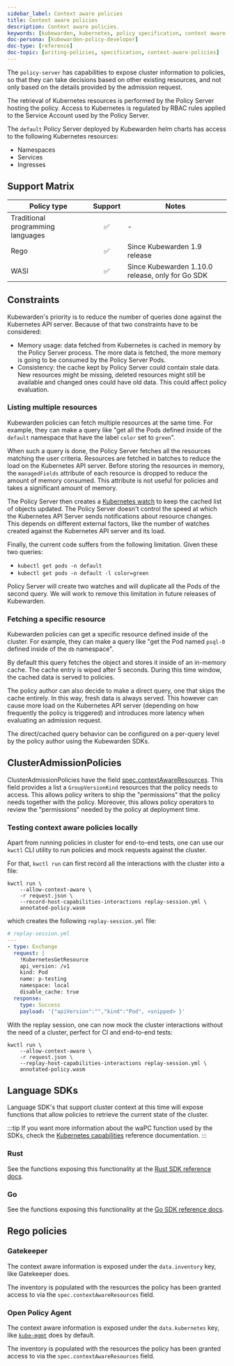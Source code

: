 ```yaml
---
sidebar_label: Context aware policies
title: Context aware policies
description: Context aware policies.
keywords: [kubewarden, kubernetes, policy specification, context aware policies]
doc-persona: [kubewarden-policy-developer]
doc-type: [reference]
doc-topic: [writing-policies, specification, context-aware-policies]
---
```


<head>
  <link rel="canonical" href="https://docs.kubewarden.io/reference/spec/context-aware-policies"/>
</head>

The `policy-server` has capabilities to expose cluster information to
policies, so that they can take decisions based on other existing
resources, and not only based on the details provided by the admission request.

The retrieval of Kubernetes resources is performed by the Policy Server hosting the policy.
Access to Kubernetes is regulated by RBAC rules applied to the Service Account used by the Policy Server.

The `default` Policy Server deployed by Kubewarden helm charts has access to the following Kubernetes resources:

- Namespaces
- Services
- Ingresses

## Support Matrix

| Policy type                       | Support | Notes                                            |
| --------------------------------- | :-----: | ------------------------------------------------ |
| Traditional programming languages |   ✅    | -                                                |
| Rego                              |   ✅    | Since Kubewarden 1.9 release                     |
| WASI                              |   ✅    | Since Kubewarden 1.10.0 release, only for Go SDK |

## Constraints

Kubewarden's priority is to reduce the number of queries done against the Kubernetes API server. Because of that two constraints have to be
considered:

- Memory usage: data fetched from Kubernetes is cached in memory by the Policy Server process. The more data is fetched, the more memory is going
  to be consumed by the Policy Server Pods.
- Consistency: the cache kept by Policy Server could contain stale data. New resources might be missing, deleted resources might still be
  available and changed ones could have old data. This could affect policy evaluation.

### Listing multiple resources

Kubewarden policies can fetch multiple resources at the same time. For example, they can make a query like
"get all the Pods defined inside of the `default` namespace that have the label `color` set to `green`".

When such a query is done, the Policy Server fetches all the resources matching the user criteria. Resources are fetched in batches to reduce the
load on the Kubernetes API server.
Before storing the resources in memory, the `managedFields` attribute of each resource is dropped to reduce the amount of memory consumed.
This attribute is not useful for policies and takes a significant amount of memory.

The Policy Server then creates a [Kubernetes watch](https://kubernetes.io/docs/reference/using-api/api-concepts/#efficient-detection-of-changes) to keep
the cached list of objects updated.
The Policy Server doesn't control the speed at which the Kubernetes API Server sends notifications about resource changes. This depends on different external
factors, like the number of watches created against the Kubernetes API server and its load.

Finally, the current code suffers from the following limitation. Given these two queries:

- `kubectl get pods -n default`
- `kubectl get pods -n default -l color=green`

Policy Server will create two watches and will duplicate all the Pods of the second query.
We will work to remove this limitation in future releases of Kubewarden.

### Fetching a specific resource

Kubewarden policies can get a specific resource defined inside of the cluster. For example, they can make a query like
"get the Pod named `psql-0` defined inside of the `db` namespace".

By default this query fetches the object and stores it inside of an in-memory cache. The cache entry is wiped after 5 seconds.
During this time window, the cached data is served to policies.

The policy author can also decide to make a direct query, one that skips the cache entirely. In this way, fresh data is always
served. This however can cause more load on the Kubernetes API server (depending on how frequently the policy is triggered)
and introduces more latency when evaluating an admission request.

The direct/cached query behavior can be configured on a per-query level by the policy author using the Kubewarden SDKs.

## ClusterAdmissionPolicies

ClusterAdmissionPolicies have the field [spec.contextAwareResources](https://doc.crds.dev/github.com/kubewarden/kubewarden-controller/policies.kubewarden.io/ClusterAdmissionPolicy/v1#spec-contextAwareResources). This field provides a list a `GroupVersionKind` resources that the policy needs to access. This allows policy writers to ship the "permissions" that the policy needs together with the policy. Moreover, this allows policy operators to review the "permissions" needed by the policy at deployment time.

### Testing context aware policies locally

Apart from running policies in cluster for end-to-end tests, one can use our `kwctl` CLI utility to run policies and mock requests against the cluster.

For that, `kwctl run` can first record all the interactions with the cluster into a file:

```console
kwctl run \
    --allow-context-aware \
    -r request.json \
    --record-host-capabilities-interactions replay-session.yml \
    annotated-policy.wasm
```

which creates the following `replay-session.yml` file:

```yaml
# replay-session.yml
---
- type: Exchange
  request: |
    !KubernetesGetResource
    api_version: /v1
    kind: Pod
    name: p-testing
    namespace: local
    disable_cache: true
  response:
    type: Success
    payload: '{"apiVersion":"","kind":"Pod", <snipped> }'
```

With the replay session, one can now mock the cluster interactions without the need
of a cluster, perfect for CI and end-to-end tests:

```console
kwctl run \
    --allow-context-aware \
    -r request.json \
    --replay-host-capabilities-interactions replay-session.yml \
    annotated-policy.wasm
```

## Language SDKs

Language SDK's that support cluster context at this time will expose
functions that allow policies to retrieve the current state of the
cluster.

:::tip
If you want more information about the waPC function used by the SDKs, check the [Kubernetes capabilities](host-capabilities/06-kubernetes.md) reference documentation.
:::

### Rust

See the functions exposing this functionality at the [Rust SDK reference docs](https://docs.rs/kubewarden-policy-sdk/0.8.7/kubewarden_policy_sdk).

### Go

See the functions exposing this functionality at the [Go SDK reference docs](https://pkg.go.dev/github.com/kubewarden/policy-sdk-go).

## Rego policies

### Gatekeeper

The context aware information is exposed under the `data.inventory` key, like Gatekeeper does.

The inventory is populated with the resources the policy has been granted access to via the `spec.contextAwareResources` field.

### Open Policy Agent

The context aware information is exposed under the `data.kubernetes` key, like
[`kube-mgmt`](https://github.com/open-policy-agent/kube-mgmt) does by default.

The inventory is populated with the resources the policy has been granted access to via the `spec.contextAwareResources` field.

